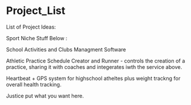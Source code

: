 # Project_List
List of Project Ideas: 

Sport Niche Stuff Below : 

School Activities and Clubs Managment Software

Athletic Practice Schedule Creator and Runner - controls the creation of a practice, sharing it with coaches and integerates iwth the service above. 

Heartbeat + GPS system for highschool atheltes plus weight trackng for overall health tracking. 


Justice put what you want here.

